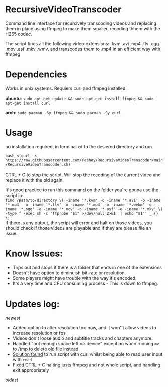 # RecursiveVideoTranscoder
Command line interface for recursively transcoding videos and replacing them in place using ffmpeg to make them smaller, recoding thhem with the H265 codec.

The script finds all the following video extensions: .kvm .avi .mp4 .flv .ogg .mov .asf .mkv .wmv, and transcodes them to .mp4 in an efficient way with ffmpeg

# Dependencies
Works in unix systems. Requiers curl and ffmpeg installed:

**ubuntu**: `sudo apt-get update && sudo apt-get install ffmpeg && sudo apt-get install curl`

**arch**: `sudo pacman -Sy ffmpeg && sudo pacman -Sy curl`

# Usage
no installation required, in terminal `cd` to the desiered directory and run 

```bash <(curl -s https://raw.githubusercontent.com/Yeshey/RecursiveVideoTranscoder/main/RecursiveVideoTranscoder.sh)``` <br><br> CTRL + C to stop the script. Will stop the recoding of the current video and replace it with the old again.

It's good practice to run this command on the folder you're gonna use the script in:  
`find /path/to/directory \( -iname '*.kvm' -o -iname '*.avi' -o -iname '*.mp4' -o -iname '*.flv' -o -iname '*.mp4' -o -iname '*.webm' -o -iname '*.ogg' -o -iname '*.mov' -o -iname '*.asf' -o -iname '*.mkv' \) -type f -exec sh -c 'ffprobe "$1" >/dev/null 2>&1 || echo "$1"' _ {} \;`  
If there is any output, the script will error and halt on those videos, you should check if those videos are playable and if they are please file an issue.

# Know Issues:
- Trips out and stops if there is a folder that ends in one of the extensions
- Doesn't have option to diminuish bit-rate or resolution.
- Some players might have trouble with the way it's encoded.
- It's a very time and CPU consuming process - This is down to ffmpeg.

# Updates log:
*newest*
- Added option to alter resolution too now, and it won''t allow videos to increase resolution or fps
- Videos don't loose audio and subtitle tracks and chapters anymore.
- Handled "not enough space left on device" exception when running `mv` to /tmp to delete old file instead
- [Solution found](https://stackoverflow.com/questions/16854041/bash-read-is-being-skipped-when-run-from-curl-pipe) to run script with curl whilst being able to read user input with `read`
- Fixed CTRL + C halting justs ffmpeg and not whole script, and handling exit appropriately

*oldest*
